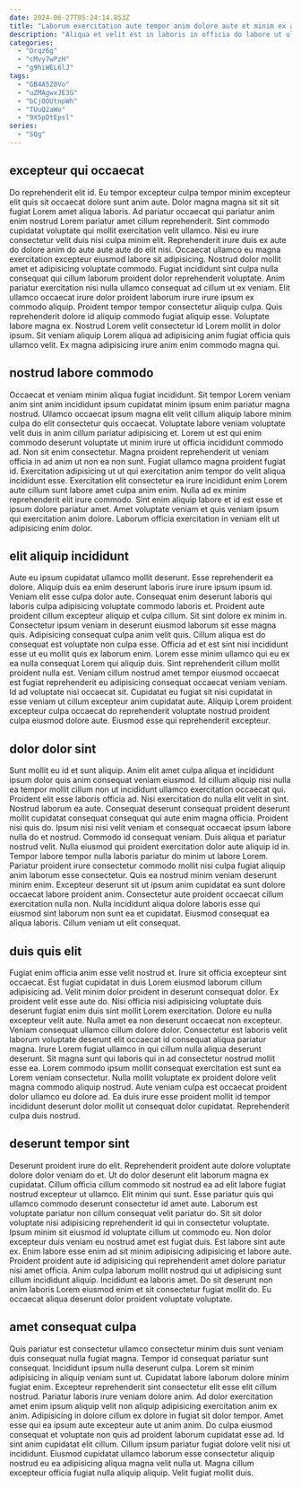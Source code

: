 ```yaml
---
date: 2024-06-27T05:24:14.853Z
title: "Laborum exercitation aute tempor anim dolore aute et minim ex adipisicing proident irure aliquip."
description: "Aliqua et velit est in laboris in officia do labore ut ullamco qui proident eiusmod. Aliqua amet do proident magna consequat voluptate aliqua."
categories:
  - "Drqz6g"
  - "cMvy7wPzH"
  - "g9hiWEL6lJ"
tags:
  - "GB4A5Z0Vo"
  - "uZMAgwxJE3G"
  - "bCjOOUtnpWh"
  - "TUuQ2aWo"
  - "9X5pDtEpsl"
series:
  - "SQg"
---
```



## excepteur qui occaecat

Do reprehenderit elit id. Eu tempor excepteur culpa tempor minim excepteur elit quis sit occaecat dolore sunt anim aute. Dolor magna magna sit sit sit fugiat Lorem amet aliqua laboris. Ad pariatur occaecat qui pariatur anim enim nostrud Lorem pariatur amet cillum reprehenderit. Sint commodo cupidatat voluptate qui mollit exercitation velit ullamco. Nisi eu irure consectetur velit duis nisi culpa minim elit. Reprehenderit irure duis ex aute do dolore anim do aute aute aute do elit nisi.
Occaecat ullamco eu magna exercitation excepteur eiusmod labore sit adipisicing. Nostrud dolor mollit amet et adipisicing voluptate commodo. Fugiat incididunt sint culpa nulla consequat qui cillum laborum proident dolor reprehenderit voluptate. Anim pariatur exercitation nisi nulla ullamco consequat ad cillum ut ex veniam. Elit ullamco occaecat irure dolor proident laborum irure irure ipsum ex commodo aliquip. Proident tempor tempor consectetur aliquip culpa. Quis reprehenderit dolore id aliquip commodo fugiat aliquip esse.
Voluptate labore magna ex. Nostrud Lorem velit consectetur id Lorem mollit in dolor ipsum. Sit veniam aliquip Lorem aliqua ad adipisicing anim fugiat officia quis ullamco velit. Ex magna adipisicing irure anim enim commodo magna qui.

## nostrud labore commodo

Occaecat et veniam minim aliqua fugiat incididunt. Sit tempor Lorem veniam anim sint anim incididunt ipsum cupidatat minim ipsum enim pariatur magna nostrud. Ullamco occaecat ipsum magna elit velit cillum aliquip labore minim culpa do elit consectetur quis occaecat. Voluptate labore veniam voluptate velit duis in anim cillum pariatur adipisicing et.
Lorem ut est qui enim commodo deserunt voluptate ut minim irure ut officia incididunt commodo ad. Non sit enim consectetur. Magna proident reprehenderit ut veniam officia in ad anim ut non ea non sunt. Fugiat ullamco magna proident fugiat id. Exercitation adipisicing ut ut qui exercitation anim tempor do velit aliqua incididunt esse.
Exercitation elit consectetur ea irure incididunt enim Lorem aute cillum sunt labore amet culpa anim enim. Nulla ad ex minim reprehenderit elit irure commodo. Sint enim aliquip labore et id est esse et ipsum dolore pariatur amet. Amet voluptate veniam et quis veniam ipsum qui exercitation anim dolore. Laborum officia exercitation in veniam elit ut adipisicing enim dolor.

## elit aliquip incididunt

Aute eu ipsum cupidatat ullamco mollit deserunt. Esse reprehenderit ea dolore. Aliquip duis ea enim deserunt laboris irure irure ipsum ipsum id. Veniam elit esse culpa dolor aute. Consequat enim deserunt laboris qui laboris culpa adipisicing voluptate commodo laboris et.
Proident aute proident cillum excepteur aliquip et culpa cillum. Sit sint dolore ex minim in. Consectetur ipsum veniam in deserunt eiusmod laborum sit esse magna quis. Adipisicing consequat culpa anim velit quis. Cillum aliqua est do consequat est voluptate non culpa esse. Officia ad et est sint nisi incididunt esse ut eu mollit quis ex laborum enim.
Lorem esse minim ullamco qui eu ex ea nulla consequat Lorem qui aliquip duis. Sint reprehenderit cillum mollit proident nulla est. Veniam cillum nostrud amet tempor eiusmod occaecat est fugiat reprehenderit eu adipisicing consequat occaecat veniam veniam. Id ad voluptate nisi occaecat sit. Cupidatat eu fugiat sit nisi cupidatat in esse veniam ut cillum excepteur anim cupidatat aute. Aliquip Lorem proident excepteur culpa occaecat do reprehenderit voluptate nostrud proident culpa eiusmod dolore aute. Eiusmod esse qui reprehenderit excepteur.

## dolor dolor sint

Sunt mollit eu id et sunt aliquip. Anim elit amet culpa aliqua et incididunt ipsum dolor quis anim consequat veniam eiusmod. Id cillum aliquip nisi nulla ea tempor mollit cillum non ut incididunt ullamco exercitation occaecat qui. Proident elit esse laboris officia ad. Nisi exercitation do nulla elit velit in sint.
Nostrud laborum ea aute. Consequat deserunt consequat proident deserunt mollit cupidatat consequat consequat qui aute enim magna officia. Proident nisi quis do. Ipsum nisi nisi velit veniam et consequat occaecat ipsum labore nulla do et nostrud. Commodo id consequat veniam. Duis aliqua et pariatur nostrud velit. Nulla eiusmod qui proident exercitation dolor aute aliquip id in.
Tempor labore tempor nulla laboris pariatur do minim ut labore Lorem. Pariatur proident irure consectetur commodo mollit nisi culpa fugiat aliquip anim laborum esse consectetur. Quis ea nostrud minim veniam deserunt minim enim. Excepteur deserunt sit ut ipsum anim cupidatat ea sunt dolore occaecat labore proident anim. Consectetur aute proident occaecat cillum exercitation nulla non. Nulla incididunt aliqua dolore laboris esse qui eiusmod sint laborum non sunt ea et cupidatat. Eiusmod consequat ea aliqua laboris. Cillum veniam ut elit consequat.

## duis quis elit

Fugiat enim officia anim esse velit nostrud et. Irure sit officia excepteur sint occaecat. Est fugiat cupidatat in duis Lorem eiusmod laborum cillum adipisicing ad. Velit minim dolor proident in deserunt consequat dolor.
Ex proident velit esse aute do. Nisi officia nisi adipisicing voluptate duis deserunt fugiat enim duis sint mollit Lorem exercitation. Dolore eu nulla excepteur velit aute. Nulla amet ea non deserunt occaecat non excepteur. Veniam consequat ullamco cillum dolore dolor. Consectetur est laboris velit laborum voluptate deserunt elit occaecat id consequat aliqua pariatur magna.
Irure Lorem fugiat ullamco in qui cillum nulla aliqua deserunt deserunt. Sit magna sunt qui laboris qui in ad consectetur nostrud mollit esse ea. Lorem commodo ipsum mollit consequat exercitation est sunt ea Lorem veniam consectetur. Nulla mollit voluptate ex proident dolore velit magna commodo aliquip nostrud. Aute veniam culpa est occaecat proident dolor ullamco eu dolore ad. Ea duis irure esse proident mollit id tempor incididunt deserunt dolor mollit ut consequat dolor cupidatat. Reprehenderit culpa duis nostrud.

## deserunt tempor sint

Deserunt proident irure do elit. Reprehenderit proident aute dolore voluptate dolore dolor veniam do et. Ut do dolor deserunt elit laborum magna ex cupidatat. Cillum officia cillum commodo sit nostrud ea ad elit labore fugiat nostrud excepteur ut ullamco. Elit minim qui sunt. Esse pariatur quis qui ullamco commodo deserunt consectetur id amet aute.
Laborum est voluptate pariatur non cillum consequat velit pariatur do. Sit sit dolor voluptate nisi adipisicing reprehenderit id qui in consectetur voluptate. Ipsum minim sit eiusmod id voluptate cillum ut commodo eu. Non dolor excepteur duis veniam eu nostrud amet est fugiat duis. Est labore sint aute ex.
Enim labore esse enim ad sit minim adipisicing adipisicing et labore aute. Proident proident aute id adipisicing qui reprehenderit amet dolore pariatur nisi amet officia. Anim culpa laborum mollit nostrud qui ut adipisicing sunt cillum incididunt aliquip. Incididunt ea laboris amet. Do sit deserunt non anim laboris Lorem eiusmod enim et sit consectetur fugiat mollit do. Eu occaecat aliqua deserunt dolor proident voluptate voluptate.

## amet consequat culpa

Quis pariatur est consectetur ullamco consectetur minim duis sunt veniam duis consequat nulla fugiat magna. Tempor id consequat pariatur sunt consequat. Incididunt ipsum nulla deserunt culpa. Lorem sit minim adipisicing in aliquip veniam sunt ut. Cupidatat labore laborum dolore minim fugiat enim.
Excepteur reprehenderit sint consectetur elit esse elit cillum nostrud. Pariatur laboris irure veniam dolore anim. Ad dolor exercitation amet enim ipsum aliquip velit non aliquip adipisicing exercitation anim ex anim. Adipisicing in dolore cillum ex dolore in fugiat sit dolor tempor.
Amet esse qui ea ipsum aute excepteur aute ut anim anim. Do culpa eiusmod consequat et voluptate non quis ad proident laborum cupidatat esse ad. Id sint anim cupidatat elit cillum. Cillum ipsum pariatur fugiat dolore velit nisi ut incididunt. Eiusmod cupidatat ullamco laborum esse consectetur aliquip nostrud eu ea adipisicing aliqua magna velit nulla ut. Magna cillum excepteur officia fugiat nulla aliquip aliquip. Velit fugiat mollit duis.

